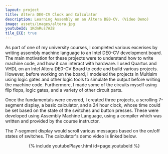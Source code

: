 ```yaml
---
layout: project
title: Altera DE0-CV Clock and Calculator
description: Learning Assembly on an Altera DE0-CV. (Video Demo)
image: assets/images/altera.jpg
youtubeId: 1KdnRus7AZ8
tile_ECE: true
---
```


As part of one of my university courses, I completed various excerises by writing assembly machine language to an Intel DE0-CV development board. The main motivation for these projects were to understand how to write machine code, and how it can interact
with hardware.
I used Quartus and VHDL on an Intel Altera DE0-CV Board to code and build various projects. However, before working on the board, I modeled the projects in Multisim using logic gates and other logic tools to simulate the output before writing the machine code. Furthermore, I made some of the circuits myself
using flip flops, logic gates, and a variety of other circuit parts.

Once the fundamentals were covered, I created three projects, a scrolling 7-segment display, a basic calculator, and a 24 hour clock, whose time could be set based on the state of the switches and button presses.
These were developed using Assembly Machine Language, using a compiler which was written and provided by the course instructor. 

The 7-segment display would scroll various messages based on the on/off states of switches. The calculator's demo video is linked below.

<center>{% include youtubePlayer.html id=page.youtubeId %}

